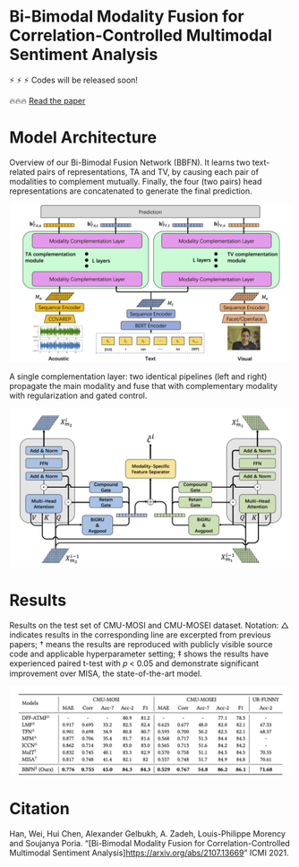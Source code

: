 # Bi-Bimodal Modality Fusion for Correlation-Controlled Multimodal Sentiment Analysis

:zap: :zap: :zap: Codes will be released soon!

:fire::fire::fire: [Read the paper](https://arxiv.org/abs/2107.13669)

# Model Architecture

Overview of our Bi-Bimodal Fusion Network (BBFN). It learns two text-related pairs of representations, TA and TV, by
causing each pair of modalities to complement mutually. Finally, the four (two pairs) head representations are concatenated
to generate the final prediction.

![Alt text](model2.png?raw=true "Model")

A single complementation layer: two identical pipelines (left and right) propagate the main modality and fuse that
with complementary modality with regularization and gated control.

![Alt text](singlelayer.png?raw=true "Model")

# Results

Results on the test set of CMU-MOSI and CMU-MOSEI dataset. Notation: △ indicates results in the corresponding line are excerpted from previous papers; † means the results are reproduced with publicly visible source code and applicable hyperparameter setting; ‡ shows the results have experienced paired t-test with 𝑝 < 0.05 and demonstrate significant improvement over MISA, the state-of-the-art model.

![Alt text](results2.png?raw=true "Model")

# Citation

Han, Wei, Hui Chen, Alexander Gelbukh, A. Zadeh, Louis-Philippe Morency and Soujanya Poria. “[Bi-Bimodal Modality Fusion for Correlation-Controlled Multimodal Sentiment Analysis]<https://arxiv.org/abs/2107.13669>” ICMI 2021.
